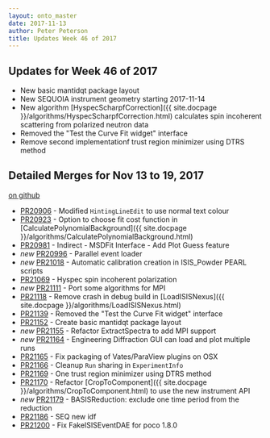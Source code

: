```yaml
---
layout: onto_master
date: 2017-11-13
author: Peter Peterson
title: Updates Week 46 of 2017
---
```

Updates for Week 46 of 2017
---------------------------
* New basic mantidqt package layout
* New SEQUOIA instrument geometry starting 2017-11-14
* New algorithm [HyspecScharpfCorrection]({{ site.docpage }}/algorithms/HyspecScharpfCorrection.html) calculates spin incoherent scattering from polarized neutron data
* Removed the "Test the Curve Fit widget" interface
* Remove second implementationf trust region minimizer using DTRS method

Detailed Merges for Nov 13 to 19, 2017
--------------------------------------
[on github](https://github.com/mantidproject/mantid/pulls?q=is%3Apr+merged%3A2017-11-14..2017-11-19)

* [PR20906](https://github.com/mantidproject/mantid/pull/20906) - Modified `HintingLineEdit` to use normal text colour
* [PR20923](https://github.com/mantidproject/mantid/pull/20923) - Option to choose fit cost function in [CalculatePolynomialBackground]({{ site.docpage }}/algorithms/CalculatePolynomialBackground.html)
* [PR20981](https://github.com/mantidproject/mantid/pull/20981) - Indirect - MSDFit Interface - Add Plot Guess feature
* *new* [PR20996](https://github.com/mantidproject/mantid/pull/20996) - Parallel event loader
* *new* [PR21018](https://github.com/mantidproject/mantid/pull/21018) - Automatic calibration creation in ISIS_Powder PEARL scripts
* [PR21069](https://github.com/mantidproject/mantid/pull/21069) - Hyspec spin incoherent polarization
* *new* [PR21111](https://github.com/mantidproject/mantid/pull/21111) - Port some algorithms for MPI
* [PR21118](https://github.com/mantidproject/mantid/pull/21118) - Remove crash in debug build in [LoadISISNexus]({{ site.docpage }}/algorithms/LoadISISNexus.html)
* [PR21139](https://github.com/mantidproject/mantid/pull/21139) - Removed the "Test the Curve Fit widget" interface
* [PR21152](https://github.com/mantidproject/mantid/pull/21152) - Create basic mantidqt package layout
* *new* [PR21155](https://github.com/mantidproject/mantid/pull/21155) - Refactor ExtractSpectra to add MPI support
* *new* [PR21164](https://github.com/mantidproject/mantid/pull/21164) - Engineering Diffraction GUI can load and plot multiple runs
* [PR21165](https://github.com/mantidproject/mantid/pull/21165) - Fix packaging of Vates/ParaView plugins on OSX
* [PR21166](https://github.com/mantidproject/mantid/pull/21166) - Cleanup `Run` sharing in `ExperimentInfo`
* [PR21169](https://github.com/mantidproject/mantid/pull/21169) - One trust region minimizer using DTRS method
* [PR21170](https://github.com/mantidproject/mantid/pull/21170) - Refactor [CropToComponent]({{ site.docpage }}/algorithms/CropToComponent.html) to use the new instrument API
* *new* [PR21179](https://github.com/mantidproject/mantid/pull/21179) - BASISReduction: exclude one time period from the reduction
* [PR21186](https://github.com/mantidproject/mantid/pull/21186) - SEQ new idf
* [PR21200](https://github.com/mantidproject/mantid/pull/21200) - Fix FakeISISEventDAE for poco 1.8.0

